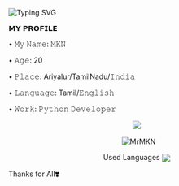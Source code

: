 ![Typing SVG](https://readme-typing-svg.herokuapp.com/?lines=𝗛i+Welcome+Guild;Mr+Apr+Guild)</p>
<p align="center">



<p align="left">
𝗠𝗬 𝗣𝗥𝗢𝗙𝗜𝗟𝗘
<p align="left">
• 𝙼𝚢 𝙽𝚊𝚖𝚎: 𝙼𝙺𝙽 
<p align="left">
• 𝙰𝚐𝚎: 20
<p align="left">
• 𝙿𝚕𝚊𝚌𝚎: Ariyalur/TamilNadu/𝙸𝚗𝚍𝚒𝚊
<p align="left">
• 𝙻𝚊𝚗𝚐𝚞𝚊𝚐𝚎: Tamil/𝙴𝚗𝚐𝚕𝚒𝚜𝚑
<p align="left">
• 𝚆𝚘𝚛𝚔: 𝙿𝚢𝚝𝚑𝚘𝚗 𝙳𝚎𝚟𝚎𝚕𝚘𝚙𝚎𝚛


<p align="center">
<img src="https://github-stats-alpha.vercel.app/api/?username=Mrtelegrambot&cc=000&tc=00ff00&ic=fff000&bc=fff" align="center">
</p>

<p align="center">&nbsp;
  <img align="center" src="https://github-readme-stats.vercel.app/api?username=Mrtelegrambot&&show_icons=true&theme=midnight-purple" alt="MrMKN"/></p>        
 
<p align="center">
Used Languages 
<img src="https://github-readme-stats.vercel.app/api/top-langs/?username=Mrtelegrambot&layout=compact&theme=tokyonight" align="center">



Thanks for All❣️



